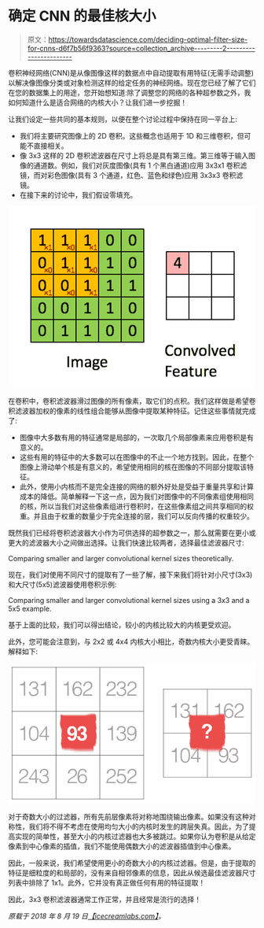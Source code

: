 # 确定 CNN 的最佳核大小

> 原文：<https://towardsdatascience.com/deciding-optimal-filter-size-for-cnns-d6f7b56f9363?source=collection_archive---------2----------------------->

卷积神经网络(CNN)是从像图像这样的数据点中自动提取有用特征(无需手动调整)以解决像图像分类或对象检测这样的给定任务的神经网络。现在您已经了解了它们在您的数据集上的用途，您开始想知道:除了调整您的网络的各种超参数之外，我如何知道什么是适合网络的内核大小？让我们进一步挖掘！

让我们设定一些共同的基本规则，以便在整个讨论过程中保持在同一平台上:

*   我们将主要研究图像上的 2D 卷积。这些概念也适用于 1D 和三维卷积，但可能不直接相关。
*   像 3x3 这样的 2D 卷积滤波器在尺寸上将总是具有第三维。第三维等于输入图像的通道数。例如，我们对灰度图像(具有 1 个黑白通道)应用 3x3x1 卷积滤镜，而对彩色图像(具有 3 个通道，红色、蓝色和绿色)应用 3x3x3 卷积滤镜。
*   在接下来的讨论中，我们假设零填充。

![](img/ee9082841c3cedfc42046dcd24f79e26.png)

在卷积中，卷积滤波器滑过图像的所有像素，取它们的点积。我们这样做是希望卷积滤波器加权的像素的线性组合能够从图像中提取某种特征。记住这些事情就完成了:

*   图像中大多数有用的特征通常是局部的，一次取几个局部像素来应用卷积是有意义的。
*   这些有用的特征中的大多数可以在图像中的不止一个地方找到。因此，在整个图像上滑动单个核是有意义的，希望使用相同的核在图像的不同部分提取该特征。
*   此外，使用小内核而不是完全连接的网络的额外好处是受益于重量共享和计算成本的降低。简单解释一下这一点，因为我们对图像中的不同像素组使用相同的核，所以当我们对这些像素组进行卷积时，在这些像素组之间共享相同的权重。并且由于权重的数量少于完全连接的层，我们可以反向传播的权重较少。

既然我们已经将卷积滤波器大小作为可供选择的超参数之一，那么就需要在更小或更大的滤波器大小之间做出选择。让我们快速比较两者，选择最佳滤波器尺寸:

Comparing smaller and larger convolutional kernel sizes theoretically.

现在，我们对使用不同尺寸的提取有了一些了解，接下来我们将针对小尺寸(3x3)和大尺寸(5x5)滤波器使用卷积示例:

Comparing smaller and larger convolutional kernel sizes using a 3x3 and a 5x5 example.

基于上面的比较，我们可以得出结论，较小的内核比较大的内核更受欢迎。

此外，您可能会注意到，与 2x2 或 4x4 内核大小相比，奇数内核大小更受青睐。解释如下:

![](img/50c8ec15abe20a76275c902b1df59565.png)

对于奇数大小的过滤器，所有先前层像素将对称地围绕输出像素。如果没有这种对称性，我们将不得不考虑在使用均匀大小的内核时发生的跨层失真。因此，为了提高实现的简单性，甚至大小的内核过滤器也大多被跳过。如果你认为卷积是从给定像素到中心像素的插值，我们不能使用偶数大小的滤波器插值到中心像素。

因此，一般来说，我们希望使用更小的奇数大小的内核过滤器。但是，由于提取的特征是细粒度的和局部的，没有来自相邻像素的信息，因此从候选最佳滤波器尺寸列表中排除了 1x1。此外，它并没有真正做任何有用的特征提取！

因此，3x3 卷积滤波器通常工作正常，并且经常是流行的选择！

*原载于 2018 年 8 月 19 日*[*【icecreamlabs.com】*](https://icecreamlabs.com/2018/08/19/3x3-convolution-filters%e2%80%8a-%e2%80%8aa-popular-choice/)*。*